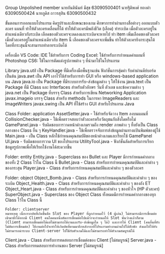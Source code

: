 Group
Unpolished
member
นายกันตินันท์ มีสุข 63090500401
นายฐิติพงศ์ ทองคำ 63090500424
นายภูดิส ถาวรสุสิน 63090500432

ขั้นตอนการออกแบบโปรแกรม
คิดรูปร่าและลักษณะของเกม
ศึกษาการทำผ่านทางสื่อต่างๆ
ออกแบบตัวละคร แผนที่
ทำให้ตัวละครเคลื่อนที่ได้
ทำให้ตัวละครมีพลังชีวิต (เลือด)
ทำระเบิด เมื่อตัวละครอยู่ในตำแหน่งเดียวกับระเบิด เลือดของตัวละครจะลดลงและระเบิดจะหายไป
ทำ item เพิ่มเลือดของตัวละคร เมื่อตัวละครอยู่ในตำแหน่งเดียวกับ item นี้ เลือดของตัวละครจะเพิ่มขึ้น
ทำให้ตัวละครยิงกระสุนได้ โดยที่กระสุนนี้จะสามารถทำลายระเบิดได้

เครื่องมือ
VS Code: IDE ใช้สำหรับการ Coding
Excel: ใช้สำหรับการกำหนดค่าแผนที่
Photoshop CS6: ใช้ในการตัดแต่งรูปภาพต่าง ๆ ที่นำมาใช้ในโปรแกรม

Library
java.util เป็น Package ที่มีเครื่องมือพื้นฐานเช่น ฟังก์ชั่นการสุ่มค่า รับค่าผ่านคีย์บอร์ด  เป็นต้น
java.awt เป็น  API เอาไว้ใช้สำหรับการทำ GUI หรือ windows-based application บน Java
java.io เป็น Package ที่มีระบบการรับ-ส่งข้อมูลต่าง ๆ ให้ใช้งาน
java.text เป็น Package ที่มี Class และ Interfaces สำหรับตัวอักษร วันที่ ตัวเลข และข้อความต่าง ๆ
java.net เป็น Package ที่บรรจุ Class สำหรับการเขียน Networking Application
javax.imageio บรรจุ Class สำหรับ methods ในการหา ImageReaders และ ImageWriters
javax.swing เป็น API ที่ใช้สร้าง GUI สำหรับโปรแกรม Java


Class
Folder: application
AssetSetter.java - ใช้สำหรับจัดวาง Item ลงบนแผนที่
CollisionChecker.java	- ใช้เพื่อตรวจสอบว่าตัวละครหรือวัตถุชนกับสิ่งใดหรือไม่
GamePanel.java - รับผิดชอบการวาดหน้าต่างเกมรวมถึง render ภาพต่าง ๆ ที้งยังเป็น Class กลางของ Class อื่น ๆ
KeyHandler.java - ใช้เพื่อตรวจจับการส่งข้อมูลผ่านทางแป้นพิมพ์ของผู้ใช้
Main.java - เป็น Class หลักใช้กำหนดคุณสมบัติของหน้าต่างเกมและเรียกใช้ GamePanel
UI.java - รับผิดชอบการวาด UI ของโปรแกรม
UtilityTool.java - ฟังก์ชั่นลัดสำหรับการเรียกข้อมูลรูปภาพเพื่อให้เรียกใช้งานได้สะดวกขึ้น

Folder: entity
	Entity.java - Superclass ของ Bullet และ Player มีการกำหนดค่ากลางของทั้ง 2 Class ไว้ใน Class นี้
	Bullet.java - Class สำหรับการกำหนดคุณสมบัติและค่าต่าง ๆ ของกระสุน
	Player.java - Class สำหรับการกำหนดคุณสมบัติและค่าต่าง ๆ ของตัวละคร

Folder: object
	Object_Bomb.java - Class สำหรับการกำหนดคุณสมบัติและค่าต่าง ๆ ของระเบิด
	Object_Health.java - Class สำหรับการกำหนดคุณสมบัติและค่าต่าง ๆ ของถัง ET
	Object_Heart.java - Class สำหรับการกำหนดคุณสมบัติและค่าต่าง ๆ ของหัวใจ (HP ตัวละคร)
	SuperObject.java - Superclass ของ Object Class ทั้งหมดมีการกำหนดค่ากลางของทุก Class ไว้ใน Class นี้

	Folder: clientserver
	หมายเหตุ เนื่องจากบัคที่เกิดขึ้นคือ Slot ของ Player ที่ถูกกำหนดไว้ (4 ผู้เล่น) ไม่สามารถมีการเชื่อมต่อเข้ามาซ้ำได้หากมี Client คนใดคนหนึ่งตัดการเชื่อมต่อไปแม้ว่าจะกำหนดให้ Slot นั้นว่างแล้วก็ตาม (Client สามารถเชื่อมต่อได้แต่ไม่สามารถใช้งานและรับ-ส่งข้อมูลใด ๆ ได้) และการให้ Client (คนอื่นที่ยังไม่ตัดการเชื่อมต่อ) ใช้งานต่อไปจะทำให้เกิดบัคที่ตามมาอีกหลังจากที่โปรแกรมทำงานผ่านไปได้สักพัก ส่งผลให้ให้ยังไม่สามารถนำระบบ Client-server ไปใช้กับตัวเกมได้และไม่สามารถทำให้ตัวเกมสมบูรณ์ได้
Client.java - Class สำหรับการทดสอบการเชื่อมต่อของ Client [ไม่สมบูรณ์]
Server.java - Class สำหรับการทดสอบการทำงานของ Server [ไม่สมบูรณ์]